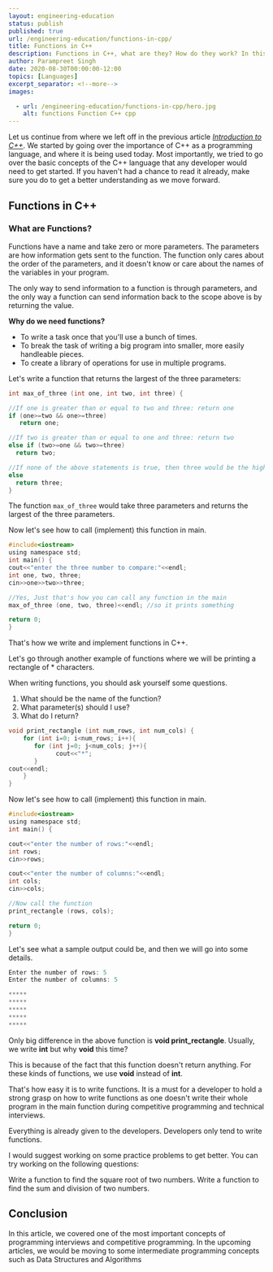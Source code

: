 ```yaml
---
layout: engineering-education
status: publish
published: true
url: /engineering-education/functions-in-cpp/
title: Functions in C++
description: Functions in C++, what are they? How do they work? In this article we will be going over one of the most fundamental idea in programming.
author: Parampreet Singh
date: 2020-08-30T00:00:00-12:00
topics: [Languages]
excerpt_separator: <!--more-->
images:

  - url: /engineering-education/functions-in-cpp/hero.jpg
    alt: functions Function C++ cpp 
---
```

Let us continue from where we left off in the previous article [*Introduction to C++*](/engineering-education/intro-to-c-part1/). We started by going over the importance of C++ as a programming language, and where it is being used today. Most importantly, we tried to go over the basic concepts of the C++ language that any developer would need to get started. If you haven't had a chance to read it already, make sure you do to get a better understanding as we move forward. 
<!--more-->

## Functions in C++

### **What are Functions?**

Functions have a name and take zero or more parameters. The parameters are how information gets sent to the function. The function only cares about the order of the parameters, and it doesn't know or care about the names of the variables in your program. 

The only way to send information to a function is through parameters, and the only way a function can send information back to the scope above is by returning the value.

**Why do we need functions?**

* To write a task once that you'll use a bunch of times.
* To break the task of writing a big program into smaller, more easily handleable pieces.
* To create a library of operations for use in multiple programs.

Let's write a function that returns the largest of the three parameters:

```C
int max_of_three (int one, int two, int three) {

//If one is greater than or equal to two and three: return one
if (one>=two && one>=three)
   return one;

//If two is greater than or equal to one and three: return two
else if (two>=one && two>=three)
  return two;

//If none of the above statements is true, then three would be the highest: return three
else
  return three;
}
```
The function ``` max_of_three ``` would take three parameters and returns the largest of the three parameters.

Now let's see how to call (implement) this function in main. 

```C
#include<iostream>
using namespace std;
int main() {
cout<<"enter the three number to compare:"<<endl;
int one, two, three;
cin>>one>>two>>three;

//Yes, Just that's how you can call any function in the main
max_of_three (one, two, three)<<endl; //so it prints something

return 0;
}
```
That's how we write and implement functions in C++. 

Let's go through another example of functions where we will be printing a rectangle of * characters.

When writing functions, you should ask yourself some questions.

1. What should be the name of the function?
2. What parameter(s) should I use?
3. What do I return?

```C
void print_rectangle (int num_rows, int num_cols) {
    for (int i=0; i<num_rows; i++){
       for (int j=0; j<num_cols; j++){
             cout<<"*";
       }
cout<<endl;
    } 
}
```

Now let's see how to call (implement) this function in main. 

```C
#include<iostream>
using namespace std;
int main() {

cout<<"enter the number of rows:"<<endl;
int rows;
cin>>rows;

cout<<"enter the number of columns:"<<endl;
int cols;
cin>>cols;

//Now call the function
print_rectangle (rows, cols);

return 0;
}
```

Let's see what a sample output could be, and then we will go into some details.

```C
Enter the number of rows: 5
Enter the number of columns: 5

*****
*****
*****
*****
*****
```

Only big difference in the above function is **void print_rectangle**. Usually, we write **int** but why **void** this time? 

This is because of the fact that this function doesn't return anything. For these kinds of functions, we use **void** instead of **int**.

That's how easy it is to write functions. It is a must for a developer to hold a strong grasp on how to write functions as one doesn't write their whole program in the main function during competitive programming and technical interviews.  

Everything is already given to the developers. Developers only tend to write functions. 

I would suggest working on some practice problems to get better. You can try working on the following questions:

Write a function to find the square root of two numbers.
Write a function to find the sum and division of two numbers.

## Conclusion

In this article, we covered one of the most important concepts of programming interviews and competitive programming. In the upcoming articles, we would be moving to some intermediate programming concepts such as Data Structures and Algorithms
